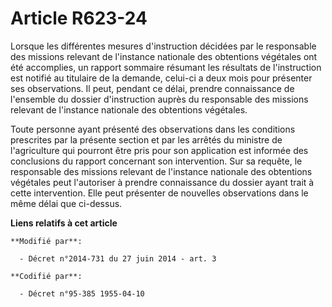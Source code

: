 # Article R623-24

Lorsque les différentes mesures d'instruction décidées par le responsable des missions relevant de l'instance nationale des
obtentions végétales ont été accomplies, un rapport sommaire résumant les résultats de l'instruction est notifié au titulaire
de la demande, celui-ci a deux mois pour présenter ses observations. Il peut, pendant ce délai, prendre connaissance de
l'ensemble du dossier d'instruction auprès du responsable des missions relevant de l'instance nationale des obtentions
végétales.

Toute personne ayant présenté des observations dans les conditions prescrites par la présente section et par les arrêtés du
ministre de l'agriculture qui pourront être pris pour son application est informée des conclusions du rapport concernant son
intervention. Sur sa requête, le responsable des missions relevant de l'instance nationale des obtentions végétales peut
l'autoriser à prendre connaissance du dossier ayant trait à cette intervention. Elle peut présenter de nouvelles observations
dans le même délai que ci-dessus.

**Liens relatifs à cet article**

	**Modifié par**:

	  - Décret n°2014-731 du 27 juin 2014 - art. 3

	**Codifié par**:

	  - Décret n°95-385 1955-04-10
